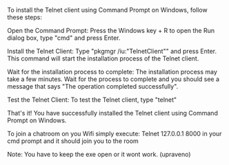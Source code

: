 To install the Telnet client using Command Prompt on Windows, follow these steps:

Open the Command Prompt: Press the Windows key + R to open the Run dialog box, type "cmd" and press Enter.

Install the Telnet Client: Type "pkgmgr /iu:"TelnetClient"" and press Enter. This command will start the installation process of the Telnet client.

Wait for the installation process to complete: The installation process may take a few minutes. Wait for the process to complete and you should see a message that says "The operation completed successfully".

Test the Telnet Client: To test the Telnet client, type "telnet"

That's it! You have successfully installed the Telnet client using Command Prompt on Windows.

To join a chatroom on you Wifi simply execute:     Telnet 127.0.0.1 8000     in your cmd prompt and it should join you to the room

Note: You have to keep the exe open or it wont work. (upraveno)
